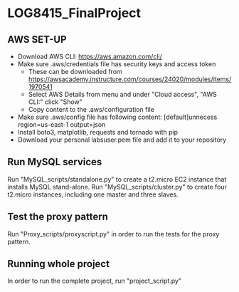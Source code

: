 # LOG8415_FinalProject

## AWS SET-UP
- Download AWS CLI: https://aws.amazon.com/cli/
- Make sure .aws/credentials file has security keys and access token
    - These can be downloaded from https://awsacademy.instructure.com/courses/24020/modules/items/1970541
    - Select AWS Details from menu and under "Cloud access", "AWS CLI:" click "Show"
    - Copy content to the .aws/configuration file
- Make sure .aws/config file has following content:
    [default]unnecess
    region=us-east-1
    output=json
- Install boto3, matplotlib, requests and tornado with pip
- Download your personal labsuser.pem file and add it to your repository

## Run MySQL services
Run "MySQL_scripts/standalone.py" to create a t2.micro EC2 instance that installs MySQL stand-alone.
Run "MySQL_scripts/cluster.py" to create four t2.micro instances, including one master and three slaves.

## Test the proxy pattern
Run "Proxy_scripts/proxyscript.py" in order to run the tests for the proxy pattern.

## Running whole project
In order to run the complete project, run  "project_script.py"

